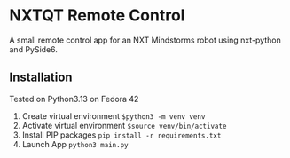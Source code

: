 # NXTQT Remote Control
A small remote control app for an NXT Mindstorms robot using nxt-python and PySide6.
## Installation
Tested on Python3.13 on Fedora 42
1. Create virtual environment
   `$python3 -m venv venv`
2. Activate virtual environment
   `$source venv/bin/activate`
3. Install PIP packages
   `pip install -r requirements.txt`
4. Launch App
   `python3 main.py`

